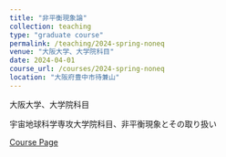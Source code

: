 ```yaml
---
title: "非平衡現象論"
collection: teaching
type: "graduate course"
permalink: /teaching/2024-spring-noneq
venue: "大阪大学、大学院科目"
date: 2024-04-01
course_url: /courses/2024-spring-noneq
location: "大阪府豊中市待兼山"
---
```


大阪大学、大学院科目

宇宙地球科学専攻大学院科目、非平衡現象とその取り扱い


<a href='https://stsykw.github.io/courses/2024-spring-noneq'>Course Page</a>
